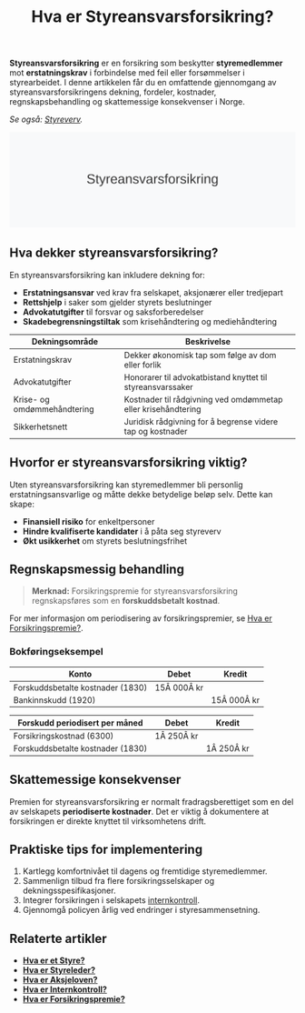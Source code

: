 ﻿---
title: "Hva er Styreansvarsforsikring?"
seoTitle: "Hva er Styreansvarsforsikring?"
meta_description: '**Styreansvarsforsikring** er en forsikring som beskytter **styremedlemmer** mot **erstatningskrav** i forbindelse med feil eller forsømmelser i styrearbeidet....'
slug: styreansvarsforsikring
type: blog
layout: pages/single
---

**Styreansvarsforsikring** er en forsikring som beskytter **styremedlemmer** mot **erstatningskrav** i forbindelse med feil eller forsømmelser i styrearbeidet. I denne artikkelen får du en omfattende gjennomgang av styreansvarsforsikringens dekning, fordeler, kostnader, regnskapsbehandling og skattemessige konsekvenser i Norge.

*Se også: [Styreverv](/blogs/regnskap/styreverv "Styreverv: Roller, Ansvar og Fordeler ved Styreverv i Norske Selskaper").*

![Illustrasjon av Styreansvarsforsikring](styreansvarsforsikring-image.svg)

## Hva dekker styreansvarsforsikring?

En styreansvarsforsikring kan inkludere dekning for:

* **Erstatningsansvar** ved krav fra selskapet, aksjonærer eller tredjepart
* **Rettshjelp** i saker som gjelder styrets beslutninger
* **Advokatutgifter** til forsvar og saksforberedelser
* **Skadebegrensningstiltak** som krisehåndtering og mediehåndtering

| Dekningsområde           | Beskrivelse                                                            |
|--------------------------|------------------------------------------------------------------------|
| Erstatningskrav          | Dekker økonomisk tap som følge av dom eller forlik                      |
| Advokatutgifter          | Honorarer til advokatbistand knyttet til styreansvarssaker             |
| Krise- og omdømmehåndtering | Kostnader til rådgivning ved omdømmetap eller krisehåndtering       |
| Sikkerhetsnett           | Juridisk rådgivning for å begrense videre tap og kostnader             |

## Hvorfor er styreansvarsforsikring viktig?

Uten styreansvarsforsikring kan styremedlemmer bli personlig erstatningsansvarlige og måtte dekke betydelige beløp selv. Dette kan skape:

* **Finansiell risiko** for enkeltpersoner
* **Hindre kvalifiserte kandidater** i å påta seg styreverv
* **Økt usikkerhet** om styrets beslutningsfrihet

## Regnskapsmessig behandling

> **Merknad:** Forsikringspremie for styreansvarsforsikring regnskapsføres som en **forskuddsbetalt kostnad**.

For mer informasjon om periodisering av forsikringspremier, se [Hva er Forsikringspremie?](/blogs/regnskap/forsikringspremie "Hva er Forsikringspremie? En komplett guide").

### Bokføringseksempel

| Konto                            | Debet      | Kredit     |
|----------------------------------|------------|------------|
| Forskuddsbetalte kostnader (1830) | 15Â 000Â kr  |            |
| Bankinnskudd (1920)              |            | 15Â 000Â kr  |

| Forskudd periodisert per måned   | Debet      | Kredit     |
|----------------------------------|------------|------------|
| Forsikringskostnad (6300)        | 1Â 250Â kr   |            |
| Forskuddsbetalte kostnader (1830) |            | 1Â 250Â kr   |

## Skattemessige konsekvenser

Premien for styreansvarsforsikring er normalt fradragsberettiget som en del av selskapets **periodiserte kostnader**. Det er viktig å dokumentere at forsikringen er direkte knyttet til virksomhetens drift.

## Praktiske tips for implementering

1. Kartlegg komfortnivået til dagens og fremtidige styremedlemmer.
2. Sammenlign tilbud fra flere forsikringsselskaper og dekningsspesifikasjoner.
3. Integrer forsikringen i selskapets [internkontroll](/blogs/regnskap/hva-er-internkontroll "Hva er Internkontroll? Systemer for Risikoforvaltning og Compliance").
4. Gjennomgå policyen årlig ved endringer i styresammensetning.

## Relaterte artikler

* **[Hva er et Styre?](/blogs/regnskap/hva-er-styre "Hva er et Styre? Ansvar og Oppgaver i Aksjeselskap")**
* **[Hva er Styreleder?](/blogs/regnskap/styreleder "Hva er Styreleder? Styrets Lederrolle i Norske Aksjeselskaper")**
* **[Hva er Aksjeloven?](/blogs/regnskap/hva-er-aksjeloven "Hva er Aksjeloven? Regler for Aksjeselskaper i Norge")**
* **[Hva er Internkontroll?](/blogs/regnskap/hva-er-internkontroll "Hva er Internkontroll? Systemer for Risikoforvaltning og Compliance")**
* **[Hva er Forsikringspremie?](/blogs/regnskap/forsikringspremie "Hva er Forsikringspremie? En komplett guide")**









